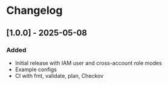 
# Changelog

## [1.0.0] - 2025-05-08

### Added
- Initial release with IAM user and cross-account role modes
- Example configs
- CI with fmt, validate, plan, Checkov
